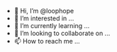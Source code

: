 - 👋 Hi, I’m @loophope
- 👀 I’m interested in ...
- 🌱 I’m currently learning ...
- 💞️ I’m looking to collaborate on ...
- 📫 How to reach me ...

<!---
loophope/loophope is a ✨ special ✨ repository because its `README.md` (this file) appears on your GitHub profile.
You can click the Preview link to take a look at your changes.
--->
